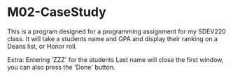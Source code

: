 # M02-CaseStudy
This is a program designed for a programming assignment for my SDEV220 class. It will take a students name and GPA and display their ranking on a Deans list, or Honor roll.


Extra:
 Entering 'ZZZ' for the students Last name will close the first window, you can also press the 'Done' button.
